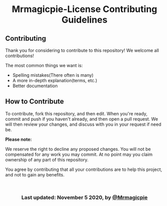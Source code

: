 <h1 align="center">Mrmagicpie-License Contributing Guidelines</h1>

## Contributing

Thank you for considering to contribute to this repository! We welcome all contributions!

The most common things we want is:
- Spelling mistakes(There often is many)
- A more in-depth explanation(terms, etc.)
- Better documentation

## How to Contribute

To contribute, fork this repository, and then edit. When you're ready, commit and push if you haven't already, and then open a pull request. We will then review your changes, and discuss with you in your request if need be.

**Please note:**

We reserve the right to decline any proposed changes. You will not be compensated for any work you may commit. At no point may you claim ownership of any part of this repository.

You agree by contributing that all your contributions are to help this project, and not to gain any benefits.

<br>

<h3 align="center">Last updated: November 5 2020, by <a href="https://github.com/mrmagicpie">@Mrmagicpie</a></h3>
